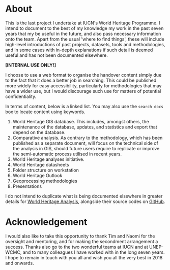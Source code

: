 # About 

This is the last project I undertake at IUCN's World Heritage Programme. I intend to document to the best of my knowledge my work in the past seven years that my be useful in the future, and also pass necessary information onto the team. Apart from the usual 'where to find things', these will include high-level introductions of past projects, datasets, tools and methodologies, and in some cases with in-depth explanations if such detail is deemed useful and has not been documented elsewhere.

**[INTERNAL USE ONLY!]** 

I choose to use a web format to organise the handover content simply due to the fact that it does a better job in searching. This could be published more widely for easy accessibility, particularly for methodologies that may have a wider use, but I would discourage such use for matters of potential confidentiality.

In terms of content, below is a linked list. You may also use the `search docs` box to locate content using keywords.

1. World Heritage GIS database. This includes, amongst others, the maintenance of the database, updates, and statistics and export that depend on the database.
2. Comparative analysis. As contrary to the methodology, which has been published as a separate document, will focus on the technical side of the analysis in GIS, should future users require to replicate or improve the semi-automatic process utilised in recent years. 
3. World Heritage analyses initiative. 
4. World Heritage datasheets
5. Folder structure on workstation
6. World Heritage Outlook
7. Geoprocessing methodologies
8. Presentations

I do not intend to duplicate what is being documented elsewhere in greater details for [World Heritage Analysis](http://world-heritage-analyses.iucn.org), alongside their source codes on [GitHub](https://github.com/Yichuans/wh-knowledge-lab).

# Acknowledgement 

I would also like to take this opportunity to thank Tim and Naomi for the oversight and mentoring, and for making the secondment arrangement a success. Thanks also go to the two wonderful teams at IUCN and at UNEP-WCMC, and to many colleagues I have worked with in the long seven years. I hope to remain in touch with you all and wish you all the very best in 2018 and onwards.
